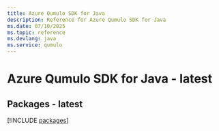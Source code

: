 ```yaml
---
title: Azure Qumulo SDK for Java
description: Reference for Azure Qumulo SDK for Java
ms.date: 07/10/2025
ms.topic: reference
ms.devlang: java
ms.service: qumulo
---
```

# Azure Qumulo SDK for Java - latest
## Packages - latest
[!INCLUDE [packages](qumulo-index.md)]